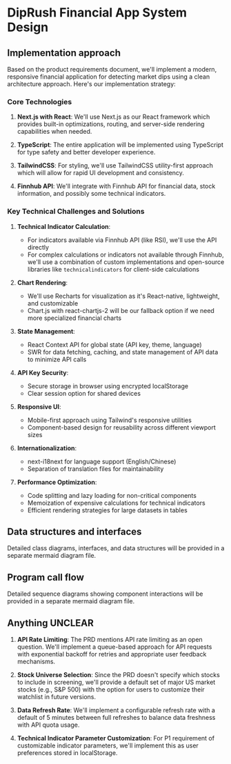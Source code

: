 # DipRush Financial App System Design

## Implementation approach

Based on the product requirements document, we'll implement a modern, responsive financial application for detecting market dips using a clean architecture approach. Here's our implementation strategy:

### Core Technologies

1. **Next.js with React**: We'll use Next.js as our React framework which provides built-in optimizations, routing, and server-side rendering capabilities when needed.

2. **TypeScript**: The entire application will be implemented using TypeScript for type safety and better developer experience.

3. **TailwindCSS**: For styling, we'll use TailwindCSS utility-first approach which will allow for rapid UI development and consistency.

4. **Finnhub API**: We'll integrate with Finnhub API for financial data, stock information, and possibly some technical indicators.

### Key Technical Challenges and Solutions

1. **Technical Indicator Calculation**:
   - For indicators available via Finnhub API (like RSI), we'll use the API directly
   - For complex calculations or indicators not available through Finnhub, we'll use a combination of custom implementations and open-source libraries like `technicalindicators` for client-side calculations

2. **Chart Rendering**:
   - We'll use Recharts for visualization as it's React-native, lightweight, and customizable
   - Chart.js with react-chartjs-2 will be our fallback option if we need more specialized financial charts

3. **State Management**:
   - React Context API for global state (API key, theme, language)
   - SWR for data fetching, caching, and state management of API data to minimize API calls

4. **API Key Security**:
   - Secure storage in browser using encrypted localStorage
   - Clear session option for shared devices

5. **Responsive UI**:
   - Mobile-first approach using Tailwind's responsive utilities
   - Component-based design for reusability across different viewport sizes

6. **Internationalization**:
   - next-i18next for language support (English/Chinese)
   - Separation of translation files for maintainability

7. **Performance Optimization**:
   - Code splitting and lazy loading for non-critical components
   - Memoization of expensive calculations for technical indicators
   - Efficient rendering strategies for large datasets in tables

## Data structures and interfaces

Detailed class diagrams, interfaces, and data structures will be provided in a separate mermaid diagram file.

## Program call flow

Detailed sequence diagrams showing component interactions will be provided in a separate mermaid diagram file.

## Anything UNCLEAR

1. **API Rate Limiting**: The PRD mentions API rate limiting as an open question. We'll implement a queue-based approach for API requests with exponential backoff for retries and appropriate user feedback mechanisms.

2. **Stock Universe Selection**: Since the PRD doesn't specify which stocks to include in screening, we'll provide a default set of major US market stocks (e.g., S&P 500) with the option for users to customize their watchlist in future versions.

3. **Data Refresh Rate**: We'll implement a configurable refresh rate with a default of 5 minutes between full refreshes to balance data freshness with API quota usage.

4. **Technical Indicator Parameter Customization**: For P1 requirement of customizable indicator parameters, we'll implement this as user preferences stored in localStorage.